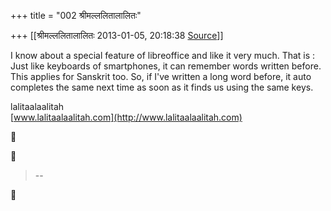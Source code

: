 +++
title = "002 श्रीमल्ललितालालितः"

+++
[[श्रीमल्ललितालालितः	2013-01-05, 20:18:38 [Source](https://groups.google.com/g/samskrita/c/JFqeaNB0_QY)]]



I know about a special feature of libreoffice and like it very much. That is :  
Just like keyboards of smartphones, it can remember words written before. This applies for Sanskrit too. So, if I've written a long word before, it auto completes the same next time as soon as it finds us using the same keys.

lalitaalaalitah  
[www.lalitaalaalitah.com](http://www.lalitaalaalitah.com)





> --  



